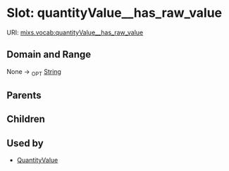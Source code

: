 
# Slot: quantityValue__has_raw_value




URI: [mixs.vocab:quantityValue__has_raw_value](https://w3id.org/mixs/vocab/quantityValue__has_raw_value)


## Domain and Range

None ->  <sub>OPT</sub> [String](types/String.md)

## Parents


## Children


## Used by

 * [QuantityValue](QuantityValue.md)
